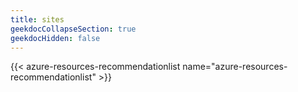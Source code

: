 ```yaml
---
title: sites
geekdocCollapseSection: true
geekdocHidden: false
---
```


{{< azure-resources-recommendationlist name="azure-resources-recommendationlist" >}}
